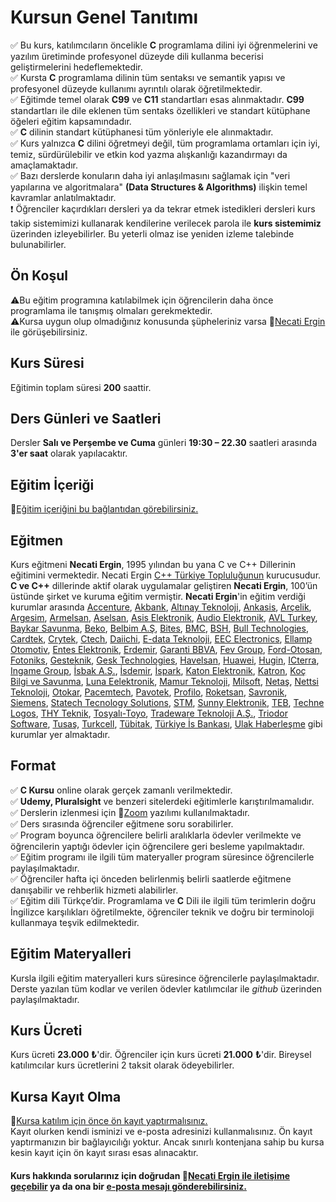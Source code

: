 # Kursun Genel Tanıtımı

✅ Bu kurs, katılımcıların öncelikle __C__ programlama dilini iyi öğrenmelerini ve yazılım üretiminde profesyonel düzeyde dili kullanma becerisi geliştirmelerini hedeflemektedir.<br>
✅ Kursta __C__ programlama dilinin tüm sentaksı ve semantik yapısı ve profesyonel düzeyde kullanımı ayrıntılı olarak öğretilmektedir.<br>
✅ Eğitimde temel olarak __C99__ ve __C11__ standartları esas alınmaktadır. __C99__ standartları ile dile eklenen tüm sentaks özellikleri ve standart kütüphane öğeleri eğitim kapsamındadır.<br>
✅ __C__ dilinin standart kütüphanesi tüm yönleriyle ele alınmaktadır.<br>
✅ Kurs yalnızca __C__ dilini öğretmeyi değil, tüm programlama ortamları için iyi, temiz, sürdürülebilir ve etkin kod yazma alışkanlığı kazandırmayı da amaçlamaktadır.<br>
✅ Bazı derslerde konuların daha iyi anlaşılmasını sağlamak için "veri yapılarına ve algoritmalara" __(Data Structures & Algorithms)__ ilişkin temel kavramlar anlatılmaktadır.<br>
❗ Öğrenciler kaçırdıkları dersleri ya da tekrar etmek istedikleri dersleri kurs takip sistemimizi kullanarak kendilerine verilecek parola  ile __kurs sistemimiz__ üzerinden izleyebilirler. Bu yeterli olmaz ise yeniden izleme talebinde bulunabilirler.

## Ön Koşul
&#9888;Bu eğitim programına katılabilmek için öğrencilerin daha önce programlama ile tanışmış olmaları gerekmektedir. <br>
&#9888;Kursa uygun olup olmadığınız konusunda şüpheleriniz varsa  &#128279;[Necati Ergin](https://www.linkedin.com/in/necati-ergin-045768176/) ile görüşebilirsiniz.

## Kurs Süresi
Eğitimin toplam süresi __200__ saattir. 

## Ders Günleri ve Saatleri
Dersler __Salı ve Perşembe ve Cuma__ günleri  __19:30 – 22.30__ saatleri arasında __3'er saat__ olarak yapılacaktır.

## Eğitim İçeriği
&#128279;[Eğitim içeriğini bu bağlantıdan görebilirsiniz.](https://github.com/necatiergin/kurs_programlari/blob/main/c_programlama_dili.md)

## Eğitmen
Kurs eğitmeni __Necati Ergin__, 1995 yılından bu yana C ve C++ Dillerinin eğitimini vermektedir. Necati Ergin [C++ Türkiye Topluluğunun](https://t.me/trcpp) kurucusudur. __C ve C++__ dillerinde aktif olarak uygulamalar geliştiren __Necati Ergin__, 100’ün üstünde şirket ve kuruma eğitim vermiştir. 
__Necati Ergin__'in eğitim verdiği kurumlar arasında 
[Accenture](https://www.accenture.com/us-en),
[Akbank](https://www.akbank.com/tr-tr/sayfalar/default.aspx), 
[Altınay Teknoloji](http://www.altinay.com/savunma-teknolojileri/),
[Ankasis](http://www.ankasis.com/),
[Arçelik](https://www.arcelik.com.tr/), 
[Argesim](https://www.argesim.com.tr/),
[Armelsan](https://www.armelsan.com/),
[Aselsan](https://www.aselsan.com.tr/tr-tr/Sayfalar/default.aspx), 
[Asis Elektronik](https://asiselektronik.com.tr/),
[Audio Elektronik](https://www.audio.com.tr/), 
[AVL Turkey](https://www.avl.com/-/avl-turkey), 
[Baykar Savunma](https://www.baykarsavunma.com/),
[Beko](https://www.beko.com.tr/), 
[Belbim A.Ş](https://www.ibb.istanbul/CorporateUnit/Detail/156), 
[Bites](https://www.bites.com.tr/),
[BMC](https://www.bmc.com.tr/),
[BSH](https://www.bsh-group.com/tr/), 
[Bull Technologies](https://www.linkedin.com/company/bull-technologies/),
[Cardtek](https://www.paycore.com/), 
[Crytek](https://www.crytek.com/), 
[Ctech](https://ctech.com.tr/tr),
[Daiichi](https://www.daiichi.com/tr/ana-sayfa/),
[E-data Teknoloji](https://e-data.com.tr/),
[EEC Electronics](https://eecelectronics.com.tr/),
[Ellamp Otomotiv](https://www.ellamp.it/en/),
[Entes Elektronik](http://entes.com/tr/), 
[Erdemir](https://www.erdemir.com.tr/), 
[Garanti BBVA](https://www.garantibbva.com.tr/tr), 
[Fev Group](https://www.fev.com/en/turkiye.html),
[Ford-Otosan](https://www.fordotosan.com.tr/tr),
[Fotoniks](https://www.fotoniks.com.tr/),
[Gesteknik](http://gesteknik.com/),
[Gesk Technologies](https://gesk.com.tr/),
[Havelsan](https://www.havelsan.com.tr/), 
[Huawei](https://www.huawei.com/tr/), 
[Hugin](http://hugin.com.tr/tr/home), 
[ICterra](https://www.icterra.com/tr/),
[Ingame Group](https://www.ingamegroup.com/),
[İsbak A.Ş.](https://www.ibb.istanbul/CorporateUnit/Detail/164), 
[İsdemir](https://www.isdemir.com.tr/), 
[İspark](https://ispark.istanbul/), 
[Katon Elektronik](http://www.katonelektronik.com/),
[Katron](http://katron.com.tr/), 
[Koç Bilgi ve Savunma](https://www.kocsavunma.com.tr/), 
[Luna Eelektronik](https://lunatr.com/),
[Mamur Teknoloji](http://www.mamurtech.com/), 
[Milsoft](https://www.milsoft.com.tr/),
[Netaş](http://www.netas.com.tr/ana-sayfa/), 
[Nettsi Teknoloji](https://www.nettsi.com/),
[Otokar](https://www.otokar.com.tr/),
[Pacemtech](https://www.pacemtech.com/),
[Pavotek](https://pavotek.com.tr/), 
[Profilo](https://www.profilo.com/), 
[Roketsan](http://www.roketsan.com.tr/), 
[Savronik](http://www.savronik.com.tr/tr/anasayfa/),
[Siemens](https://www.siemens-home.bsh-group.com/tr/), 
[Statech Tecnology Solutions](http://www.statechsolutions.com/),
[STM](https://www.stm.com.tr/tr), 
[Sunny Elektronik](https://www.sunny.com.tr/), 
[TEB](https://www.teb.com.tr/), 
[Techne Logos](https://www.tekhnelogos.com/),
[THY Teknik](https://turkishtechnic.com/Home/TR), 
[Tosyalı-Toyo](https://www.tosyaliholding.com.tr/),
[Tradeware Teknoloji A.Ş.](https://www.tradewaretech.com/who-we-are/),
[Triodor Software](http://triodorarge.com/), 
[Tusaş](https://www.tusas.com/),
[Turkcell](https://www.turkcell.com.tr/), 
[Tübitak](https://www.tubitak.gov.tr/), 
[Türkiye İs Bankası](https://www.isbank.com.tr), 
[Ulak Haberleşme](https://www.ulakhaberlesme.com.tr/index.php/tr/) gibi kurumlar yer almaktadır.

## Format
✅ __C Kursu__ online olarak gerçek zamanlı verilmektedir. <br>
✅ __Udemy, Pluralsight__ ve benzeri sitelerdeki eğitimlerle karıştırılmamalıdır. <br>
✅ Derslerin izlenmesi için &#128279;[Zoom](https://zoom.us/) yazılımı kullanılmaktadır. <br>
✅ Ders sırasında öğrenciler eğitmene soru sorabilirler.<br>
✅ Program boyunca öğrencilere belirli aralıklarla ödevler verilmekte ve öğrencilerin yaptığı ödevler için öğrencilere geri besleme yapılmaktadır.<br>
✅ Eğitim programı ile ilgili tüm materyaller program süresince öğrencilerle paylaşılmaktadır.<br>
✅ Öğrenciler hafta içi önceden belirlenmiş belirli saatlerde eğitmene danışabilir ve rehberlik hizmeti alabilirler.<br>
✅ Eğitim dili Türkçe’dir. Programlama ve __C__ Dili ile ilgili tüm terimlerin doğru İngilizce karşılıkları öğretilmekte, öğrenciler teknik ve doğru bir terminoloji kullanmaya teşvik edilmektedir.<br>


## Eğitim Materyalleri
Kursla ilgili eğitim materyalleri kurs süresince öğrencilerle paylaşılmaktadır. Derste yazılan tüm kodlar ve verilen ödevler katılımcılar ile _github_ üzerinden paylaşılmaktadır.

## Kurs Ücreti
Kurs ücreti __23.000__ **₺**'dir. Öğrenciler için kurs ücreti __21.000__ **₺**'dir. Bireysel katılımcılar kurs ücretlerini 2 taksit olarak ödeyebilirler.

## Kursa Kayıt Olma
&#128279;[Kursa katılım için önce ön kayıt yaptırmalısınız.](https://us02web.zoom.us/meeting/register/tZwpcOyhpzwpG9U3RyQc6Y9MVtf9X-hslEP0)  
Kayıt olurken kendi isminizi ve e-posta adresinizi kullanmalısınız. Ön kayıt yaptırmanızın bir bağlayıcılığı yoktur. Ancak sınırlı kontenjana sahip bu kursa kesin kayıt için ön kayıt sırası esas alınacaktır.

#### Kurs hakkında sorularınız için doğrudan &#128279;[__Necati Ergin__ ile iletişime geçebilir](https://www.linkedin.com/in/necati-ergin-045768176/) ya da ona bir [e-posta mesajı gönderebilirsiniz.](mailto:necatiergin2019@gmail.com)
